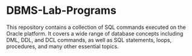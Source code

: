 # DBMS-Lab-Programs
This repository contains a collection of SQL commands executed on the Oracle platform. It covers a wide range of database concepts including DML, DDL, and DCL commands, as well as SQL statements, loops, procedures, and many other essential topics.
